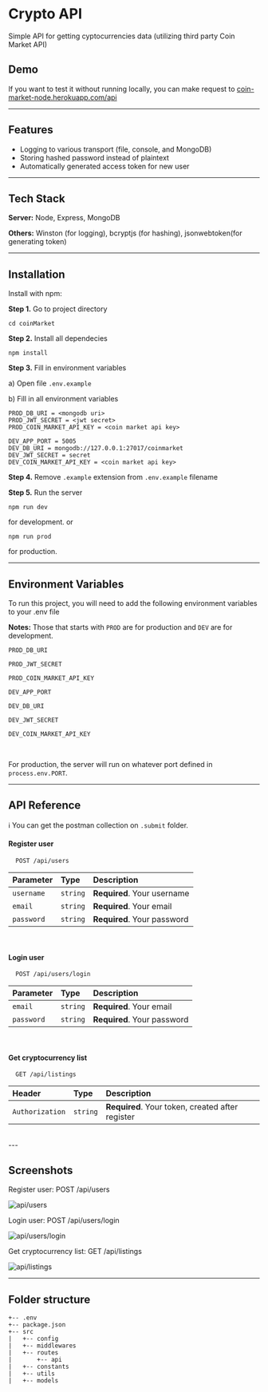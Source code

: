 # Crypto API

Simple API for getting cyptocurrencies data (utilizing third party Coin Market API)

## Demo

If you want to test it without running locally, you can make request to [coin-market-node.herokuapp.com/api](https://coin-market-node.herokuapp.com/api)

---

## Features

- Logging to various transport (file, console, and MongoDB)
- Storing hashed password instead of plaintext
- Automatically generated access token for new user

---

## Tech Stack

**Server:** Node, Express, MongoDB

**Others:** Winston (for logging), bcryptjs (for hashing), jsonwebtoken(for generating token)

---

## Installation

Install with npm:

**Step 1.** Go to project directory

```
cd coinMarket
```

**Step 2.** Install all dependecies

```
npm install
```

**Step 3.** Fill in environment variables

a) Open file `.env.example`

b) Fill in all environment variables

```
PROD_DB_URI = <mongodb uri>
PROD_JWT_SECRET = <jwt secret>
PROD_COIN_MARKET_API_KEY = <coin market api key>

DEV_APP_PORT = 5005
DEV_DB_URI = mongodb://127.0.0.1:27017/coinmarket
DEV_JWT_SECRET = secret
DEV_COIN_MARKET_API_KEY = <coin market api key>
```

**Step 4.** Remove `.example` extension from `.env.example` filename

**Step 5.** Run the server

```
npm run dev
```

for development. or 
```
npm run prod
```

for production.

---

## Environment Variables

To run this project, you will need to add the following environment variables to your .env file

**Notes:** Those that starts with `PROD` are for production and `DEV` are for development. 

`PROD_DB_URI`

`PROD_JWT_SECRET`

`PROD_COIN_MARKET_API_KEY`

`DEV_APP_PORT`

`DEV_DB_URI`

`DEV_JWT_SECRET`

`DEV_COIN_MARKET_API_KEY`

<br />

For production, the server will run on whatever port defined in `process.env.PORT`.

---
## API Reference
:information_source: You can get the postman collection on `.submit` folder.

#### Register user

```http
  POST /api/users
```

| Parameter  | Type     | Description                 |
| :--------- | :------- | :-------------------------- |
| `username` | `string` | **Required**. Your username |
| `email`    | `string` | **Required**. Your email    |
| `password` | `string` | **Required**. Your password |
<br/>

#### Login user

```http
  POST /api/users/login
```

| Parameter  | Type     | Description                 |
| :--------- | :------- | :-------------------------- |
| `email`    | `string` | **Required**. Your email    |
| `password` | `string` | **Required**. Your password |
<br/>

#### Get cryptocurrency list

```http
  GET /api/listings
```

| Header          | Type     | Description                                      |
| :-------------- | :------- | :----------------------------------------------- |
| `Authorization` | `string` | **Required**. Your token, created after register |
<br/>
---

## Screenshots
Register user: POST /api/users

![api/users](https://i.postimg.cc/HLJRbDQZ/api-users.png)

Login user: POST /api/users/login

![api/users/login](https://i.postimg.cc/2S9gq8BL/api-users-login.png)

Get cryptocurrency list: GET /api/listings

![api/listings](https://i.postimg.cc/x11WTbqS/api-listings.png)

---
## Folder structure
```
+-- .env
+-- package.json
+-- src
|   +-- config
|   +-- middlewares
|   +-- routes
|       +-- api
|   +-- constants
|   +-- utils
|   +-- models
```